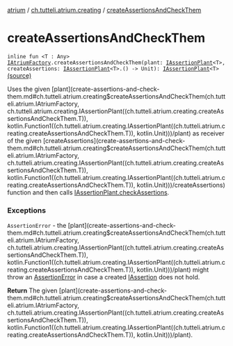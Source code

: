 [atrium](../index.md) / [ch.tutteli.atrium.creating](index.md) / [createAssertionsAndCheckThem](.)

# createAssertionsAndCheckThem

`inline fun <T : Any> `[`IAtriumFactory`](../ch.tutteli.atrium/-i-atrium-factory/index.md)`.createAssertionsAndCheckThem(plant: `[`IAssertionPlant`](-i-assertion-plant/index.md)`<T>, createAssertions: `[`IAssertionPlant`](-i-assertion-plant/index.md)`<T>.() -> Unit): `[`IAssertionPlant`](-i-assertion-plant/index.md)`<T>` [(source)](https://github.com/robstoll/atrium/tree/master/atrium-assertions/src/main/kotlin/ch/tutteli/atrium/creating/IAtriumFactoryExtensions.kt#L37)

Uses the given [plant](create-assertions-and-check-them.md#ch.tutteli.atrium.creating$createAssertionsAndCheckThem(ch.tutteli.atrium.IAtriumFactory, ch.tutteli.atrium.creating.IAssertionPlant((ch.tutteli.atrium.creating.createAssertionsAndCheckThem.T)), kotlin.Function1((ch.tutteli.atrium.creating.IAssertionPlant((ch.tutteli.atrium.creating.createAssertionsAndCheckThem.T)), kotlin.Unit)))/plant) as receiver of the given [createAssertions](create-assertions-and-check-them.md#ch.tutteli.atrium.creating$createAssertionsAndCheckThem(ch.tutteli.atrium.IAtriumFactory, ch.tutteli.atrium.creating.IAssertionPlant((ch.tutteli.atrium.creating.createAssertionsAndCheckThem.T)), kotlin.Function1((ch.tutteli.atrium.creating.IAssertionPlant((ch.tutteli.atrium.creating.createAssertionsAndCheckThem.T)), kotlin.Unit)))/createAssertions) function and
then calls [IAssertionPlant.checkAssertions](-i-assertion-plant/check-assertions.md).

### Exceptions

`AssertionError` - the [plant](create-assertions-and-check-them.md#ch.tutteli.atrium.creating$createAssertionsAndCheckThem(ch.tutteli.atrium.IAtriumFactory, ch.tutteli.atrium.creating.IAssertionPlant((ch.tutteli.atrium.creating.createAssertionsAndCheckThem.T)), kotlin.Function1((ch.tutteli.atrium.creating.IAssertionPlant((ch.tutteli.atrium.creating.createAssertionsAndCheckThem.T)), kotlin.Unit)))/plant) might throw an [AssertionError](http://docs.oracle.com/javase/6/docs/api/java/lang/AssertionError.html) in case a created [IAssertion](../ch.tutteli.atrium.assertions/-i-assertion/index.md) does not hold.

**Return**
The given [plant](create-assertions-and-check-them.md#ch.tutteli.atrium.creating$createAssertionsAndCheckThem(ch.tutteli.atrium.IAtriumFactory, ch.tutteli.atrium.creating.IAssertionPlant((ch.tutteli.atrium.creating.createAssertionsAndCheckThem.T)), kotlin.Function1((ch.tutteli.atrium.creating.IAssertionPlant((ch.tutteli.atrium.creating.createAssertionsAndCheckThem.T)), kotlin.Unit)))/plant).

